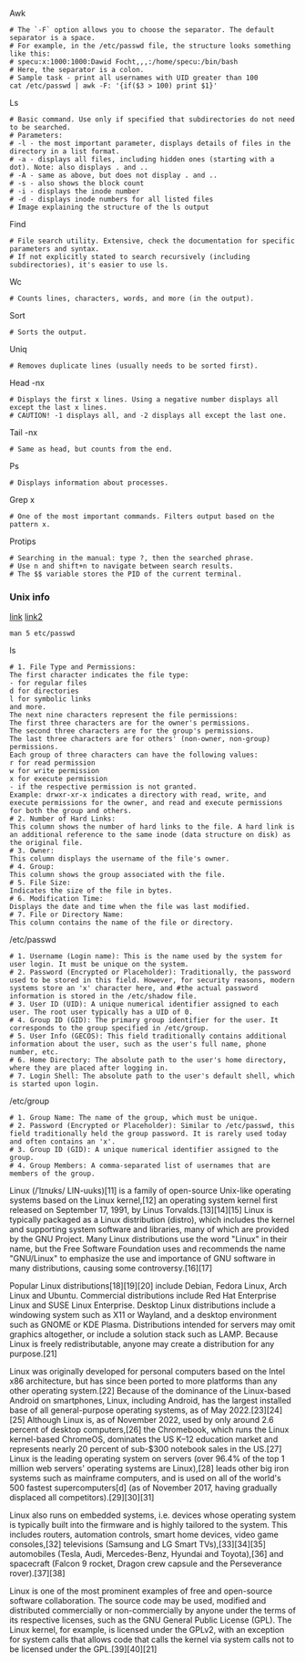
Awk
```
# The `-F` option allows you to choose the separator. The default separator is a space.
# For example, in the /etc/passwd file, the structure looks something like this:
# specu:x:1000:1000:Dawid Focht,,,:/home/specu:/bin/bash
# Here, the separator is a colon.
# Sample task - print all usernames with UID greater than 100
cat /etc/passwd | awk -F: '{if($3 > 100) print $1}'
```
Ls
```
# Basic command. Use only if specified that subdirectories do not need to be searched.
# Parameters:
# -l - the most important parameter, displays details of files in the directory in a list format.
# -a - displays all files, including hidden ones (starting with a dot). Note: also displays . and ..
# -A - same as above, but does not display . and ..
# -s - also shows the block count
# -i - displays the inode number
# -d - displays inode numbers for all listed files
# Image explaining the structure of the ls output

```
Find
```
# File search utility. Extensive, check the documentation for specific parameters and syntax.
# If not explicitly stated to search recursively (including subdirectories), it's easier to use ls.

```
Wc
```
# Counts lines, characters, words, and more (in the output).
```
Sort
```
# Sorts the output.
```
Uniq
```
# Removes duplicate lines (usually needs to be sorted first).
```
Head -nx
```
# Displays the first x lines. Using a negative number displays all except the last x lines.
# CAUTION! -1 displays all, and -2 displays all except the last one.

```
Tail -nx
```
# Same as head, but counts from the end.
```
Ps
```
# Displays information about processes.
```
Grep x
```
# One of the most important commands. Filters output based on the pattern x.
```
Protips
```
# Searching in the manual: type ?, then the searched phrase.
# Use n and shift+n to navigate between search results.
# The $$ variable stores the PID of the current terminal.

```
### Unix info
[link](https://git.iiet.pl/1-rok/UNIXy/blob/master/one_liners.md)
[link2](https://docs.google.com/document/d/1CDcqa5q-lHuMH--PQsvO4JcE3U3N4ru-U-B9IdNGx_A/edit?usp=sharing)
```
man 5 etc/passwd
```
ls
```
# 1. File Type and Permissions:
The first character indicates the file type:
- for regular files
d for directories
l for symbolic links
and more.
The next nine characters represent the file permissions:
The first three characters are for the owner's permissions.
The second three characters are for the group's permissions.
The last three characters are for others' (non-owner, non-group) permissions.
Each group of three characters can have the following values:
r for read permission
w for write permission
x for execute permission
- if the respective permission is not granted.
Example: drwxr-xr-x indicates a directory with read, write, and execute permissions for the owner, and read and execute permissions for both the group and others.
# 2. Number of Hard Links:
This column shows the number of hard links to the file. A hard link is an additional reference to the same inode (data structure on disk) as the original file.
# 3. Owner:
This column displays the username of the file's owner.
# 4. Group:
This column shows the group associated with the file.
# 5. File Size:
Indicates the size of the file in bytes.
# 6. Modification Time:
Displays the date and time when the file was last modified.
# 7. File or Directory Name:
This column contains the name of the file or directory.
```
/etc/passwd
```
# 1. Username (Login name): This is the name used by the system for user login. It must be unique on the system.
# 2. Password (Encrypted or Placeholder): Traditionally, the password used to be stored in this field. However, for security reasons, modern systems store an 'x' character here, and #the actual password information is stored in the /etc/shadow file.
# 3. User ID (UID): A unique numerical identifier assigned to each user. The root user typically has a UID of 0.
# 4. Group ID (GID): The primary group identifier for the user. It corresponds to the group specified in /etc/group.
# 5. User Info (GECOS): This field traditionally contains additional information about the user, such as the user's full name, phone number, etc.
# 6. Home Directory: The absolute path to the user's home directory, where they are placed after logging in.
# 7. Login Shell: The absolute path to the user's default shell, which is started upon login.
```
/etc/group
```
# 1. Group Name: The name of the group, which must be unique.
# 2. Password (Encrypted or Placeholder): Similar to /etc/passwd, this field traditionally held the group password. It is rarely used today and often contains an 'x'.
# 3. Group ID (GID): A unique numerical identifier assigned to the group.
# 4. Group Members: A comma-separated list of usernames that are members of the group.
```
Linux (/ˈlɪnʊks/ LIN-uuks)[11] is a family of open-source Unix-like operating systems based on the Linux kernel,[12] an operating system kernel first released on September 17, 1991, by Linus Torvalds.[13][14][15] Linux is typically packaged as a Linux distribution (distro), which includes the kernel and supporting system software and libraries, many of which are provided by the GNU Project. Many Linux distributions use the word "Linux" in their name, but the Free Software Foundation uses and recommends the name "GNU/Linux" to emphasize the use and importance of GNU software in many distributions, causing some controversy.[16][17]

Popular Linux distributions[18][19][20] include Debian, Fedora Linux, Arch Linux and Ubuntu. Commercial distributions include Red Hat Enterprise Linux and SUSE Linux Enterprise. Desktop Linux distributions include a windowing system such as X11 or Wayland, and a desktop environment such as GNOME or KDE Plasma. Distributions intended for servers may omit graphics altogether, or include a solution stack such as LAMP. Because Linux is freely redistributable, anyone may create a distribution for any purpose.[21]

Linux was originally developed for personal computers based on the Intel x86 architecture, but has since been ported to more platforms than any other operating system.[22] Because of the dominance of the Linux-based Android on smartphones, Linux, including Android, has the largest installed base of all general-purpose operating systems, as of May 2022.[23][24][25] Although Linux is, as of November 2022, used by only around 2.6 percent of desktop computers,[26] the Chromebook, which runs the Linux kernel-based ChromeOS, dominates the US K–12 education market and represents nearly 20 percent of sub-$300 notebook sales in the US.[27] Linux is the leading operating system on servers (over 96.4% of the top 1 million web servers' operating systems are Linux),[28] leads other big iron systems such as mainframe computers, and is used on all of the world's 500 fastest supercomputers[d] (as of November 2017, having gradually displaced all competitors).[29][30][31]

Linux also runs on embedded systems, i.e. devices whose operating system is typically built into the firmware and is highly tailored to the system. This includes routers, automation controls, smart home devices, video game consoles,[32] televisions (Samsung and LG Smart TVs),[33][34][35] automobiles (Tesla, Audi, Mercedes-Benz, Hyundai and Toyota),[36] and spacecraft (Falcon 9 rocket, Dragon crew capsule and the Perseverance rover).[37][38]

Linux is one of the most prominent examples of free and open-source software collaboration. The source code may be used, modified and distributed commercially or non-commercially by anyone under the terms of its respective licenses, such as the GNU General Public License (GPL). The Linux kernel, for example, is licensed under the GPLv2, with an exception for system calls that allows code that calls the kernel via system calls not to be licensed under the GPL.[39][40][21]

